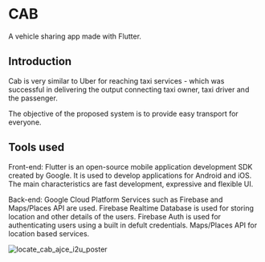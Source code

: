 # CAB

A vehicle sharing app made with Flutter.

## Introduction

Cab is very similar to Uber for reaching taxi services - which was
successful in delivering the output connecting taxi owner, taxi driver and the
passenger. 

The objective of the proposed system is to provide easy transport
for everyone.

## Tools used

Front-end: Flutter is an open-source mobile application development SDK
created by Google. It is used to develop applications for Android and iOS. The
main characteristics are fast development, expressive and flexible UI.

Back-end: Google Cloud Platform Services such as Firebase and Maps/Places API are used. 
Firebase Realtime Database is used for storing location and other details of the users. 
Firebase Auth is used for authenticating users using a built in defult credentials. 
Maps/Places API for location based services.


![locate_cab_ajce_i2u_poster](https://user-images.githubusercontent.com/20029287/57427881-7bfc0500-7243-11e9-80c4-989d4f3c3595.png)
